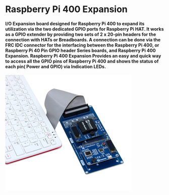 # Raspberry Pi 400 Expansion

#### I/O Expansion board designed for Raspberry Pi 400 to expand its utilization via the two dedicated GPIO ports for Raspberry Pi HAT.  It works as a GPIO extender by providing two sets of 2 x 20-pin headers for the connection with HATs or Breadboards. A connection can be done via the FRC IDC connector for the interfacing between the Raspberry Pi 400, or Raspberry Pi 40 Pin GPIO header Series boards,  and Raspberry Pi 400 Expansion. Raspberry Pi 400 Expansion Provides an easy and quick way to access all the GPIO pins of Raspberry Pi 400 and shows the status of each pin( Power and GPIO) via Indication LEDs.

<img src ="https://github.com/sbcshop/Raspberry_Pi_400_Expansion/blob/main/images/img.png" />
